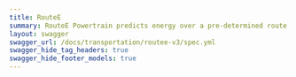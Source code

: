 ```yaml
---
title: RouteE
summary: RouteE Powertrain predicts energy over a pre-determined route. RouteE Compass generates new energy-aware routes. 
layout: swagger
swagger_url: /docs/transportation/routee-v3/spec.yml
swagger_hide_tag_headers: true
swagger_hide_footer_models: true
---
```

